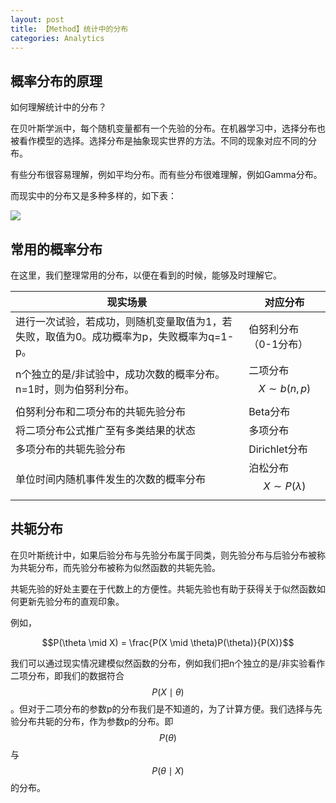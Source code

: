 ```yaml
---
layout: post
title: 【Method】统计中的分布
categories: Analytics
---
```


## 概率分布的原理

如何理解统计中的分布？

在贝叶斯学派中，每个随机变量都有一个先验的分布。在机器学习中，选择分布也被看作模型的选择。选择分布是抽象现实世界的方法。不同的现象对应不同的分布。

有些分布很容易理解，例如平均分布。而有些分布很难理解，例如Gamma分布。

而现实中的分布又是多种多样的，如下表：

![](2019-04-30-distribution-1.png)

## 常用的概率分布

在这里，我们整理常用的分布，以便在看到的时候，能够及时理解它。

| 现实场景 | 对应分布 |
| ------- | ------ |
| 进行一次试验，若成功，则随机变量取值为1，若失败，取值为0。成功概率为p，失败概率为q=1-p。 | 伯努利分布（0-1分布）|
| n个独立的是/非试验中，成功次数的概率分布。n=1时，则为伯努利分布。 | 二项分布 $$X \sim b(n,p)$$ |
| 伯努利分布和二项分布的共轭先验分布 | Beta分布 |
| 将二项分布公式推广至有多类结果的状态 | 多项分布 |
| 多项分布的共轭先验分布 | Dirichlet分布 |
| 单位时间内随机事件发生的次数的概率分布 | 泊松分布 $$X \sim P(\lambda)$$ |

## 共轭分布

在贝叶斯统计中，如果后验分布与先验分布属于同类，则先验分布与后验分布被称为共轭分布，而先验分布被称为似然函数的共轭先验。

共轭先验的好处主要在于代数上的方便性。共轭先验也有助于获得关于似然函数如何更新先验分布的直观印象。

例如，

$$P(\theta \mid X) = \frac{P(X \mid \theta)P(\theta)}{P(X)}$$

我们可以通过现实情况建模似然函数的分布，例如我们把n个独立的是/非实验看作二项分布，即我们的数据符合$$P(X \mid \theta)$$。但对于二项分布的参数p的分布我们是不知道的，为了计算方便。我们选择与先验分布共轭的分布，作为参数p的分布。即$$P(\theta)$$与$$P(\theta \mid X)$$的分布。